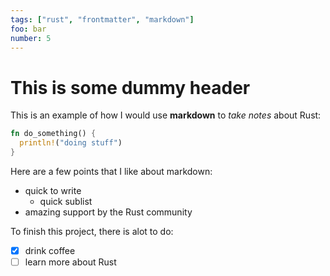 ```yaml
---
tags: ["rust", "frontmatter", "markdown"]
foo: bar
number: 5
---
```


# This is some dummy header

This is an example of how I would use **markdown** to _take notes_ about Rust:

```rust
fn do_something() {
  println!("doing stuff")
}
```

Here are a few points that I like about markdown:

- quick to write
  - quick sublist
- amazing support by the Rust community

To finish this project, there is alot to do:

- [x] drink coffee
- [ ] learn more about Rust
